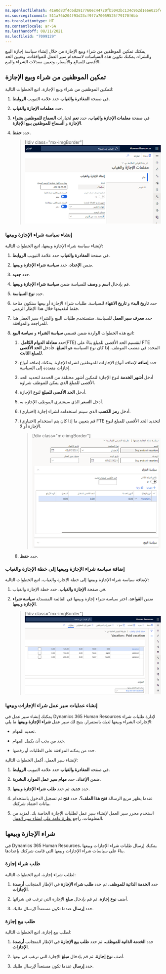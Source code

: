 ```yaml
---
ms.openlocfilehash: 41e0d83f4c6d2917760ec44720fb5043bc134c962d1e6e025fe7121a4183c95b
ms.sourcegitcommit: 511a76b204f93d23cf9f7a70059525f79170f6bb
ms.translationtype: HT
ms.contentlocale: ar-SA
ms.lasthandoff: 08/11/2021
ms.locfileid: "7099129"
---
```

يمكنك تمكين الموظفين من شراء وبيع الإجازة من خلال إنشاء سياسة إجازة البيع والشراء. يمكنك تكوين هذه السياسات لاستخدام سير العمل للموافقات، وتعيين الحد الأقصى للمبالغ والأسعار، وتعيين معدلات الشراء والبيع.

## <a name="enable-employees-to-buy-and-sell-leave"></a>تمكين الموظفين من شراء وبيع الإجازة
لتمكين الموظفين من شراء وبيع الإجازة، اتبع الخطوات التالية:

1.  في صفحة **المغادرة والغياب** حدد علامة التبويب **الروابط**.

1.  حدد **معلمات الإجازة والغياب**.

1.  في صفحة **معلمات الإجازة والغياب**، حدد **نعم** لخيارات **السماح للموظفين بشراء الإجازة** و **السماح للموظفين ببيع الإجازة**.

1.  حدد **حفظ**.

    > [!div class="mx-imgBorder"]
    > [![لقطة شاشة لتمكين الموظفين من شراء وبيع الإجازة.](../media/hr-leave-absence-buy-sell-enable.png)](../media/hr-leave-absence-buy-sell-enable.png#lightbox)

### <a name="create-a-buy-and-sell-leave-policy"></a>إنشاء سياسة شراء الإجازة وبيعها

لإنشاء سياسة شراء الإجازة وبيعها، اتبع الخطوات التالية:

1.  في صفحة **المغادرة والغياب** حدد علامة التبويب **الروابط**.

1.  ضمن **الإعداد**، حدد **سياسة شراء الإجازة وبيعها**.

1.  حدد **جديد**.

1.  قم بإدخال **اسم** و **وصف** للسياسة ضمن **سياسة شراء الإجازة وبيعها**.

1.  حدد **نوع السياسة**.

1.  حدد **تاريخ البدء** و **تاريخ الانتهاء** للسياسة. طلبات شراء الإجازة أو بيعها ستكون متاحة فقط لتقديمها خلال هذا الإطار الزمني.

1.  حدد **معرف سير العمل** للسياسة. ستستخدم طلبات البيع والشراء سير العمل هذا للمراجعة والموافقة.

1. اتبع هذه الخطوات الواردة ضمن قسمي **سياسة الشراء** و **سياسة البيع**:

    1.  حدد **معادلة الدوام الكامل** ‏(FTE) لتقسيم الحد الأقصى للمبلغ بناءً على FTE المحدد في منصب الموظف. إذا كان نوع السياسة هو **المبلغ**، فأدخل **الحد الأقصى للمبلغ الثابت**.

    1.  حدد **إضافة** لإضافة أنواع الإجازات للموظفين لشراء الإجازة.
        يمكنك إضافة أنواع إجازات متعددة إلى السياسة.

    1.  أدخل **أشهر الخدمة** لنوع الإجازة لتمكين أشهر مختلفة من الخدمة لتحديد الحد الأقصى للمبلغ الذي يمكن للموظف شراؤه.

    1.  أدخل **الحد الأقصى للمبلغ** لنوع الإجازة.

    1.  أدخل **السعر** الذي سيشتري الموظف الإجازة به.

    1.  (اختياري) أدخل **رمز الكسب** الذي سيتم استخدامه لشراء إجازة.

    1.  (اختياري) قم بتعيين ما إذا كان يتم استخدام FTE لتحديد الحد الأقصى للمبلغ لنوع الإجازة أو لا.

        > [!div class="mx-imgBorder"]
        > [![لقطة شاشة لإنشاء سياسة شراء الإجازة وبيعها.](../media/hr-leave-absence-buy-sell-policy.png)](../media/hr-leave-absence-buy-sell-policy.png#lightbox)

    1.  حدد **حفظ**.

### <a name="add-the-buy-and-sell-leave-policy-to-a-leave-and-absence-plan"></a>إضافة سياسة شراء الإجازة وبيعها إلى خطة الإجازة والغياب

لإضافة سياسة شراء الإجازة وبيعها إلى خطة الإجازة والغياب، اتبع الخطوات التالية:

1.  في صفحة **الإجازة والغياب**، حدد خطة الإجازة والغياب.

1.  ضمن **القواعد**، اختر سياسة شراء إجازة وبيعها في القائمة المنسدلة **سياسة شراء الإجازة وبيعها**.

    > [!div class="mx-imgBorder"]
    > [![لقطة شاشة لتحديد سياسة شراء الإجازة وبيعها.](../media/hr-leave-absence-buy-sell-add-policy.png)](../media/hr-leave-absence-buy-sell-add-policy.png#lightbox)

### <a name="create-buy-and-sell-leave-workflows"></a>إنشاء عمليات سير عمل شراء الإجازات وبيعها

يمكنك إنشاء سير عمل في Dynamics 365 Human Resources لإدارة طلبات شراء الإجازات الشراء وبيعها لديك باستمرار. يتيح لك سير عمل **شراء الإجازة وبيعها** ما يلي:

- تحديد المهام.

- حدد من يجب أن يكمل المهام.

- حدد من يمكنه الموافقة على الطلبات أو رفضها.

لإنشاء سير العمل، أكمل الخطوات التالية:

1.  في صفحة **المغادرة والغياب** حدد علامة التبويب **الروابط**.

1.  ضمن **الإعداد**، حدد **مهام سير عمل الموارد البشرية**.

1.  حدد **جديد**، ثم حدد **طلب شراء الإجازة وبيعها**.

1.  عندما يظهر مربع الرسالة **فتح هذا الملف؟**، حدد **فتح** ثم تسجيل الدخول باستخدام بيانات اعتماد شركتك.

1.  استخدم محرر سير العمل لإنشاء سير عمل لطلبات الإجازة الخاصة بك. لمزيد من المعلومات، راجع [نظرة عامة على إنشاء سير العمل](/dynamics365/fin-ops-core/fin-ops/organization-administration/create-workflow/?azure-portal=true).

## <a name="buy-and-sell-leave"></a>شراء الإجازة وبيعها

في Dynamics 365 Human Resources، يمكنك إرسال طلبات شراء الإجازات وبيعها بناءً على سياسات شراء الإجازات وبيعها التي قامت شركتك بإعدادها.

### <a name="request-to-buy-leave"></a>طلب شراء إجازة
لطلب شراء إجازة، اتبع الخطوات التالية:

1.  حدد **الخدمة الذاتية للموظف**، ثم حدد **طلب شراء الإجازة** في الإطار المتجانب **أرصدة الإجازات**.

1.  أضف **نوع إجازة**، ثم قم بإدخال **مبلغ** الإجازة التي ترغب في شرائها.

1.  حدد **إرسال** عندما تكون مستعداً لإرسال طلبك.

### <a name="request-to-sell-leave"></a>طلب بيع إجازة
لطلب بيع إجازة، اتبع الخطوات التالية:

1.  حدد **الخدمة الذاتية للموظف**، ثم حدد **طلب بيع الإجازة** في الإطار المتجانب **أرصدة الإجازات**.

1.  أضف **نوع إجازة**، ثم قم بإدخال **مبلغ** الإجازة التي ترغب في بيعها.

1.  حدد **إرسال** عندما تكون مستعداً لإرسال طلبك.
